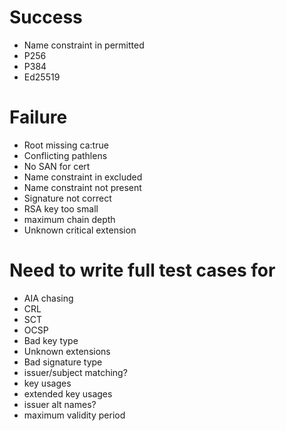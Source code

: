 # Success

- Name constraint in permitted
- P256
- P384
- Ed25519

# Failure

- Root missing ca:true
- Conflicting pathlens
- No SAN for cert
- Name constraint in excluded
- Name constraint not present
- Signature not correct
- RSA key too small
- maximum chain depth
- Unknown critical extension

# Need to write full test cases for

- AIA chasing
- CRL
- SCT
- OCSP
- Bad key type
- Unknown extensions
- Bad signature type
- issuer/subject matching?
- key usages
- extended key usages
- issuer alt names?
- maximum validity period
